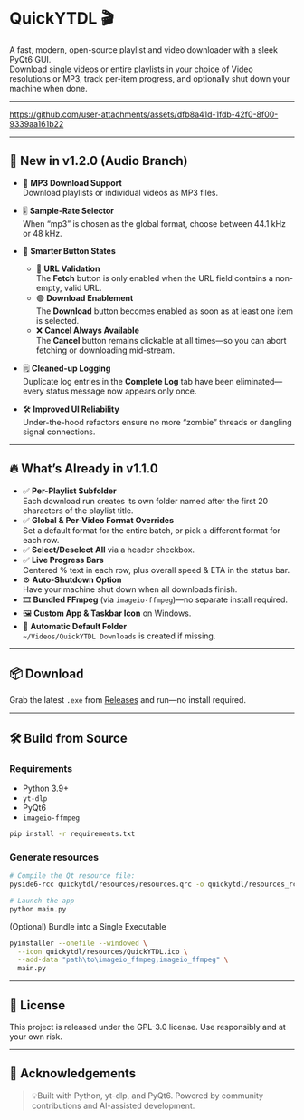 # QuickYTDL 🎬

A fast, modern, open-source playlist and video downloader with a sleek PyQt6 GUI.  
Download single videos or entire playlists in your choice of Video resolutions or MP3, track per-item progress, and optionally shut down your machine when done.

---


https://github.com/user-attachments/assets/dfb8a41d-1fdb-42f0-8f00-9339aa161b22


---

## 📢 New in v1.2.0 (Audio Branch)

- 🎵 **MP3 Download Support**  
  Download playlists or individual videos as MP3 files.

- 🎚️ **Sample-Rate Selector**  
  When “mp3” is chosen as the global format, choose between 44.1 kHz or 48 kHz.

- 🤖 **Smarter Button States**  
  - 🔗 **URL Validation**  
    The **Fetch** button is only enabled when the URL field contains a non-empty, valid URL.  
  - 🟢 **Download Enablement**  
    The **Download** button becomes enabled as soon as at least one item is selected.  
  - ❌ **Cancel Always Available**  
    The **Cancel** button remains clickable at all times—so you can abort fetching or downloading mid-stream.

- 🗒️ **Cleaned-up Logging**  
  Duplicate log entries in the **Complete Log** tab have been eliminated—every status message now appears only once.

- 🛠️ **Improved UI Reliability**  
  Under-the-hood refactors ensure no more “zombie” threads or dangling signal connections.
  
---

## 🔥 What’s Already in v1.1.0

- ✅ **Per-Playlist Subfolder**  
  Each download run creates its own folder named after the first 20 characters of the playlist title.  
- ✅ **Global & Per-Video Format Overrides**  
  Set a default format for the entire batch, or pick a different format for each row.  
- ✅ **Select/Deselect All** via a header checkbox.  
- ✅ **Live Progress Bars**  
  Centered % text in each row, plus overall speed & ETA in the status bar.  
- ⚙️ **Auto-Shutdown Option**  
  Have your machine shut down when all downloads finish.  
- 🎞️ **Bundled FFmpeg** (via `imageio-ffmpeg`)—no separate install required.  
- 🖼️ **Custom App & Taskbar Icon** on Windows.  
- 📂 **Automatic Default Folder**  
  `~/Videos/QuickYTDL Downloads` is created if missing.

---

## 📦 Download

Grab the latest `.exe` from [Releases](https://github.com/udwije/QuickYTDL/releases) and run—no install required.

---

## 🛠️ Build from Source

### Requirements

- Python 3.9+  
- `yt-dlp`  
- PyQt6  
- `imageio-ffmpeg`  

```bash
pip install -r requirements.txt
```
### Generate resources

```bash
# Compile the Qt resource file:
pyside6-rcc quickytdl/resources/resources.qrc -o quickytdl/resources_rc.py
```

```bash
# Launch the app
python main.py
```

(Optional) Bundle into a Single Executable
```bash
pyinstaller --onefile --windowed \
  --icon quickytdl/resources/QuickYTDL.ico \
  --add-data "path\to\imageio_ffmpeg;imageio_ffmpeg" \
  main.py
```
---

## 📄 License

This project is released under the GPL-3.0 license.
Use responsibly and at your own risk.

---

## 🙏 Acknowledgements

> 💡Built with Python, yt-dlp, and PyQt6. Powered by community contributions and AI-assisted development.
